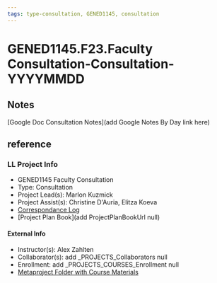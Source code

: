 ```yaml
---
tags: type-consultation, GENED1145, consultation
---
```

# GENED1145.F23.Faculty Consultation-Consultation-YYYYMMDD

## Notes
[Google Doc Consultation Notes](add Google Notes By Day link here)

## reference
### LL Project Info
* GENED1145 Faculty Consultation
* Type: Consultation
* Project Lead(s): Marlon Kuzmick
* Project Assist(s): Christine D'Auria, Elitza Koeva
* [Correspondance Log](https://drive.google.com/drive/folders/1bAUIi_NX3tvdf-ZRx7T5vxSgQJ_tYoav?usp=drive_link)
* [Project Plan Book](add ProjectPlanBookUrl null)

#### External Info
* Instructor(s): Alex Zahlten
* Collaborator(s): add _PROJECTS_Collaborators null
* Enrollment: add _PROJECTS_COURSES_Enrollment null
* [Metaproject Folder with Course Materials](https://drive.google.com/drive/folders/1q3H6tMZrHG15Gs5Xv2NJBkx_LA63876K?usp=drive_link)
